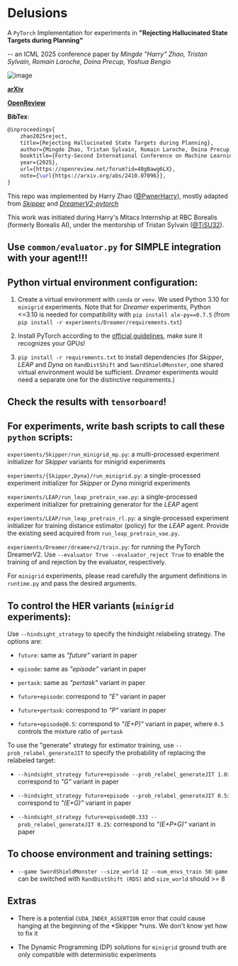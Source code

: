 
  

  

# Delusions

  

  

A `PyTorch` Implementation for experiments in **"Rejecting Hallucinated State Targets during Planning"**

  

-- an ICML 2025 conference paper by *Mingde "Harry" Zhao, Tristan Sylvain, Romain Laroche, Doina Precup, Yoshua Bengio*


![image](https://github.com/user-attachments/assets/e1a82ccb-f660-4cb2-b991-1d46184b2e93)


[**arXiv**](https://arxiv.org/abs/2410.07096)


[**OpenReview**](https://openreview.net/forum?id=40gBawg6LX)


**BibTex**:
```latex
@inproceedings{
	zhao2025reject,
	title={Rejecting Hallucinated State Targets during Planning},
	author={Mingde Zhao, Tristan Sylvain, Romain Laroche, Doina Precup, Yoshua Bengio},
	booktitle={Forty-Second International Conference on Machine Learning (ICML)},
	year={2025},
	url={https://openreview.net/forum?id=40gBawg6LX},
	note={\url{https://arxiv.org/abs/2410.07096}},
}
```

This repo was implemented by Harry Zhao ([@PwnerHarry](https://github.com/PwnerHarry)), mostly adapted from [*Skipper*](https://github.com/mila-iqia/Skipper/) and [*DreamerV2-pytorch*](https://github.com/esteveste/dreamerV2-pytorch)

  

  

This work was initiated during Harry's Mitacs Internship at RBC Borealis (formerly Borealis AI), under the mentorship of Tristan Sylvain ([@TiSU32](https://github.com/TiSU32)).

  
## Use `common/evaluator.py` for SIMPLE integration with your agent!!!

  

## Python virtual environment configuration:


1. Create a virtual environment with `conda` or `venv`. We used Python 3.10 for `minigrid` experiments. Note that for *Dreamer* experiments, Python <=3.10 is needed for compatibility with `pip install ale-py==0.7.5` (from `pip install -r experiments/Dreamer/requirements.txt`)
  
2. Install PyTorch according to the [official guidelines](https://pytorch.org/get-started/locally/), make sure it recognizes your GPUs!

3.  `pip install -r requirements.txt` to install dependencies (for *Skipper*, *LEAP* and *Dyna* on `RandDistShift` and `SwordShieldMonster`, one shared virtual environment would be sufficient. *Dreamer* experiments would need a separate one for the distinctive requirements.)


## Check the results with `tensorboard`!

  
  

  

## For experiments, write bash scripts to call these `python` scripts:

  
  

`experiments/Skipper/run_minigrid_mp.py`: a multi-processed experiment initializer for *Skipper* variants for minigrid experiments
  
`experiments/{Skipper,Dyna}/run_minigrid.py`: a single-processed experiment initializer for *Skipper* or *Dyna* minigrid experiments

`experiments/LEAP/run_leap_pretrain_vae.py`: a single-processed experiment initializer for pretraining generator for the *LEAP* agent

`experiments/LEAP/run_leap_pretrain_rl.py`: a single-processed experiment initializer for training distance estimator (policy) for the *LEAP* agent. Provide the existing seed acquired from `run_leap_pretrain_vae.py`.

`experiments/Dreamer/dreamerv2/train.py`: for running the PyTorch DreamerV2. Use `--evaluator True --evaluator_reject True` to enable the training of and rejection by the evaluator, respectively. 

For `minigrid` experiments, please read carefully the argument definitions in `runtime.py` and pass the desired arguments.


## To control the HER variants (`minigrid` experiments):

  

  

  

Use `--hindsight_strategy` to specify the hindsight relabeling strategy. The options are:

  

  

  

-  `future`: same as *"future"* variant in paper

  

  

-  `episode`: same as *"episode"* variant in paper

  

  

-  `pertask`: same as *"pertask"* variant in paper

  

  

-  `future+episode`: correspond to *"E"* variant in paper

  

  

-  `future+pertask`: correspond to *"P"* variant in paper

  

  

-  `future+episode@0.5`: correspond to *"(E+P)"* variant in paper, where `0.5` controls the mixture ratio of `pertask`

  

  

  

To use the "generate" strategy for estimator training, use `--prob_relabel_generateJIT` to specify the probability of replacing the relabeled target:

  

  

-  `--hindsight_strategy future+episode --prob_relabel_generateJIT 1.0`: correspond to *"G"* variant in paper

  

  

-  `--hindsight_strategy future+episode --prob_relabel_generateJIT 0.5`: correspond to *"(E+G)"* variant in paper

  

  

-  `--hindsight_strategy future+episode@0.333 --prob_relabel_generateJIT 0.25`: correspond to *"(E+P+G)"* variant in paper

  

  

## To choose environment and training settings:

  

  

-  `--game SwordShieldMonster --size_world 12 --num_envs_train 50`: `game` can be switched with `RandDistShift (RDS)` and `size_world` should >= 8

  

  

## Extras

  

  

- There is a potential `CUDA_INDEX_ASSERTION` error that could cause hanging at the beginning of the *Skipper *runs. We don't know yet how to fix it

  

  

- The Dynamic Programming (DP) solutions for `minigrid` ground truth are only compatible with deterministic experiments
